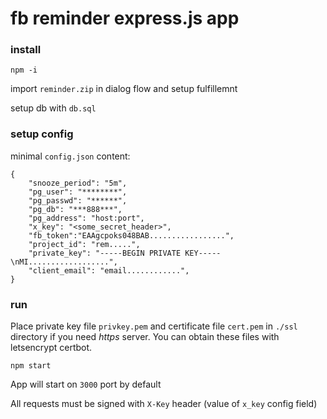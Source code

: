 # fb reminder express.js app

### install

`npm -i`

import `reminder.zip` in dialog flow and setup fulfillemnt

setup db with `db.sql`

### setup config

minimal `config.json` content:

```  
{  
    "snooze_period": "5m",
    "pg_user": "********",
    "pg_passwd": "******",
    "pg_db": "***888***",
    "pg_address": "host:port",
    "x_key": "<some_secret_header>",
    "fb_token":"EAAgcpoks048BAB.................",
    "project_id": "rem.....",
    "private_key": "-----BEGIN PRIVATE KEY-----\nMI..................",
    "client_email": "email............",
}
```

### run

Place private key file `privkey.pem` and certificate file `cert.pem` in `./ssl` directory if you need *https* server.
You can obtain these files with letsencrypt certbot.

`npm start`

App will start on `3000` port by default

All requests must be signed with `X-Key` header (value of `x_key` config field)